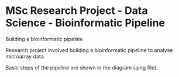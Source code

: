 # MSc Research Project - Data Science - Bioinformatic Pipeline

Building a bioinformatic pipeline

Research project involved building a bioinformatic pipeline to analyse microarray data. 

Basic steps of the pipeline are shown in the diagram (.png file).


